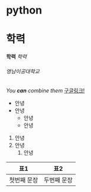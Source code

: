 # python
# 학력
**학력**
*학력*
###### 영남이공대학교

_You **can** combine them_
[구글링크!](http;//google.com)

* 안녕
* 안녕
  * 안녕
  * 안녕

1. 안녕
1. 안녕
   1. 안녕

표1 | 표2
-------|-------
첫번째 문장 | 두번째 문장
